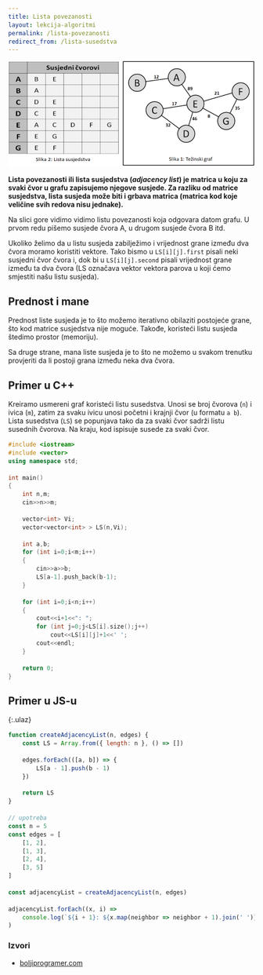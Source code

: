 ```yaml
---
title: Lista povezanosti
layout: lekcija-algoritmi
permalink: /lista-povezanosti
redirect_from: /lista-susedstva
---
```


![](/images/koncepti/podaci/lista-susedstva.png)

**Lista povezanosti ili lista susjedstva (*adjacency list*) je matrica u koju za svaki čvor u grafu zapisujemo njegove susjede. Za razliku od matrice susjedstva, lista susjeda može biti i grbava matrica (matrica kod koje veličine svih redova nisu jednake).**

Na slici gore vidimo vidimo listu povezanosti koja odgovara datom grafu. U prvom redu pišemo susjede čvora A, u drugom susjede čvora B itd.

Ukoliko želimo da u listu susjeda zabilježimo i vrijednost grane između dva čvora moramo koristiti vektore. Tako bismo u `LS[i][j].first` pisali neki susjedni čvor čvora i, dok bi u `LS[i][j].second` pisali vrijednost grane između ta dva čvora (LS označava vektor vektora parova u koji ćemo smjestiti našu listu susjeda).

## Prednost i mane

Prednost liste susjeda je to što možemo iterativno obilaziti postojeće grane, što kod matrice susjedstva nije moguće. Takođe, koristeći listu susjeda štedimo prostor (memoriju). 

Sa druge strane, mana liste susjeda je to što ne možemo u svakom trenutku provjeriti da li postoji grana između neka dva čvora.

## Primer u C++

Kreiramo usmereni graf koristeći listu susedstva. Unosi se broj čvorova (`n`) i ivica (`m`), zatim za svaku ivicu unosi početni i krajnji čvor (u formatu `a b`). Lista susedstva (`LS`) se popunjava tako da za svaki čvor sadrži listu susednih čvorova. Na kraju, kod ispisuje susede za svaki čvor.

```cpp
#include <iostream>
#include <vector>
using namespace std;

int main()
{
    int n,m;
    cin>>n>>m;

    vector<int> Vi;
    vector<vector<int> > LS(n,Vi);

    int a,b;
    for (int i=0;i<m;i++)
    {
        cin>>a>>b;
        LS[a-1].push_back(b-1);
    }

    for (int i=0;i<n;i++)
    {
        cout<<i+1<<": ";
        for (int j=0;j<LS[i].size();j++)
            cout<<LS[i][j]+1<<' ';
        cout<<endl;
    }

    return 0;
}
```

## Primer u JS-u

{:.ulaz}
```js
function createAdjacencyList(n, edges) {
    const LS = Array.from({ length: n }, () => [])

    edges.forEach(([a, b]) => {
        LS[a - 1].push(b - 1)
    })

    return LS
}

// upotreba
const n = 5
const edges = [
    [1, 2],
    [1, 3],
    [2, 4],
    [3, 5]
]

const adjacencyList = createAdjacencyList(n, edges)

adjacencyList.forEach((x, i) => 
    console.log(`${i + 1}: ${x.map(neighbor => neighbor + 1).join(' ')}`)
)
```

### Izvori

- [boljiprogramer.com](http://boljiprogramer.com/napredno-programiranje/algoritmi-sa-grafovima/zapis-grafa-matrica-susjedstva-lista-susjeda/)
